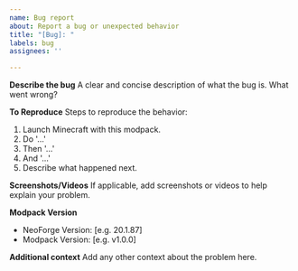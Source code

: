 ```yaml
---
name: Bug report
about: Report a bug or unexpected behavior
title: "[Bug]: "
labels: bug
assignees: ''

---
```


**Describe the bug**
A clear and concise description of what the bug is. What went wrong?

**To Reproduce**
Steps to reproduce the behavior:
1. Launch Minecraft with this modpack.
2. Do '...'
3. Then '...'
4. And '...'
5. Describe what happened next.

**Screenshots/Videos**
If applicable, add screenshots or videos to help explain your problem.

**Modpack Version**
- NeoForge Version: [e.g. 20.1.87]
- Modpack Version: [e.g. v1.0.0]

**Additional context**
Add any other context about the problem here.
